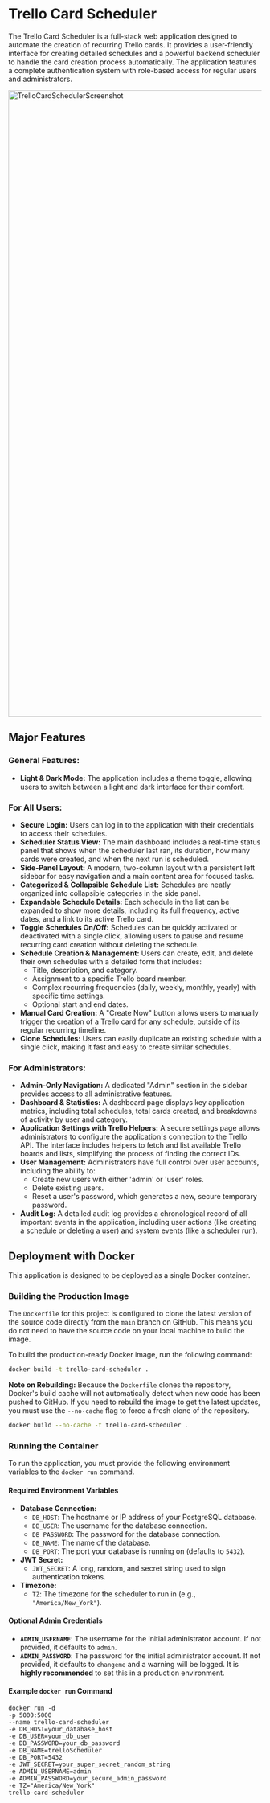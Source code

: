# Trello Card Scheduler

The Trello Card Scheduler is a full-stack web application designed to automate the creation of recurring Trello cards. It provides a user-friendly interface for creating detailed schedules and a powerful backend scheduler to handle the card creation process automatically. The application features a complete authentication system with role-based access for regular users and administrators.

<img width="1668" height="1246" alt="TrelloCardSchedulerScreenshot" src="https://github.com/user-attachments/assets/d071ac88-ca55-4b2f-836d-28c9d4ce6e2e" />

## Major Features

### General Features:

* **Light & Dark Mode:** The application includes a theme toggle, allowing users to switch between a light and dark interface for their comfort.

### For All Users:

* **Secure Login:** Users can log in to the application with their credentials to access their schedules.
* **Scheduler Status View:** The main dashboard includes a real-time status panel that shows when the scheduler last ran, its duration, how many cards were created, and when the next run is scheduled.
* **Side-Panel Layout:** A modern, two-column layout with a persistent left sidebar for easy navigation and a main content area for focused tasks.
* **Categorized & Collapsible Schedule List:** Schedules are neatly organized into collapsible categories in the side panel.
* **Expandable Schedule Details:** Each schedule in the list can be expanded to show more details, including its full frequency, active dates, and a link to its active Trello card.
* **Toggle Schedules On/Off:** Schedules can be quickly activated or deactivated with a single click, allowing users to pause and resume recurring card creation without deleting the schedule.
* **Schedule Creation & Management:** Users can create, edit, and delete their own schedules with a detailed form that includes:
    * Title, description, and category.
    * Assignment to a specific Trello board member.
    * Complex recurring frequencies (daily, weekly, monthly, yearly) with specific time settings.
    * Optional start and end dates.
* **Manual Card Creation:** A "Create Now" button allows users to manually trigger the creation of a Trello card for any schedule, outside of its regular recurring timeline.
* **Clone Schedules:** Users can easily duplicate an existing schedule with a single click, making it fast and easy to create similar schedules.

### For Administrators:

* **Admin-Only Navigation:** A dedicated "Admin" section in the sidebar provides access to all administrative features.
* **Dashboard & Statistics:** A dashboard page displays key application metrics, including total schedules, total cards created, and breakdowns of activity by user and category.
* **Application Settings with Trello Helpers:** A secure settings page allows administrators to configure the application's connection to the Trello API. The interface includes helpers to fetch and list available Trello boards and lists, simplifying the process of finding the correct IDs.
* **User Management:** Administrators have full control over user accounts, including the ability to:
    * Create new users with either 'admin' or 'user' roles.
    * Delete existing users.
    * Reset a user's password, which generates a new, secure temporary password.
* **Audit Log:** A detailed audit log provides a chronological record of all important events in the application, including user actions (like creating a schedule or deleting a user) and system events (like a scheduler run).

## Deployment with Docker

This application is designed to be deployed as a single Docker container.

### Building the Production Image

The `Dockerfile` for this project is configured to clone the latest version of the source code directly from the `main` branch on GitHub. This means you do not need to have the source code on your local machine to build the image.

To build the production-ready Docker image, run the following command:

```bash
docker build -t trello-card-scheduler .
```

**Note on Rebuilding:** Because the `Dockerfile` clones the repository, Docker's build cache will not automatically detect when new code has been pushed to GitHub. If you need to rebuild the image to get the latest updates, you must use the `--no-cache` flag to force a fresh clone of the repository.

```bash
docker build --no-cache -t trello-card-scheduler .
```

### Running the Container

To run the application, you must provide the following environment variables to the `docker run` command.

#### Required Environment Variables

* **Database Connection:**
    * `DB_HOST`: The hostname or IP address of your PostgreSQL database.
    * `DB_USER`: The username for the database connection.
    * `DB_PASSWORD`: The password for the database connection.
    * `DB_NAME`: The name of the database.
    * `DB_PORT`: The port your database is running on (defaults to `5432`).
* **JWT Secret:**
    * `JWT_SECRET`: A long, random, and secret string used to sign authentication tokens.
* **Timezone:**
    * `TZ`: The timezone for the scheduler to run in (e.g., `"America/New_York"`).

#### Optional Admin Credentials

* **`ADMIN_USERNAME`**: The username for the initial administrator account. If not provided, it defaults to `admin`.
* **`ADMIN_PASSWORD`**: The password for the initial administrator account. If not provided, it defaults to `changeme` and a warning will be logged. It is **highly recommended** to set this in a production environment.

#### Example `docker run` Command

```
docker run -d
-p 5000:5000
--name trello-card-scheduler
-e DB_HOST=your_database_host
-e DB_USER=your_db_user
-e DB_PASSWORD=your_db_password
-e DB_NAME=trelloScheduler
-e DB_PORT=5432
-e JWT_SECRET=your_super_secret_random_string
-e ADMIN_USERNAME=admin
-e ADMIN_PASSWORD=your_secure_admin_password
-e TZ="America/New_York"
trello-card-scheduler
```
